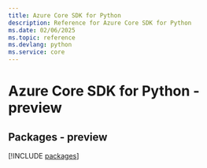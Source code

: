 ```yaml
---
title: Azure Core SDK for Python
description: Reference for Azure Core SDK for Python
ms.date: 02/06/2025
ms.topic: reference
ms.devlang: python
ms.service: core
---
```

# Azure Core SDK for Python - preview
## Packages - preview
[!INCLUDE [packages](core-index.md)]